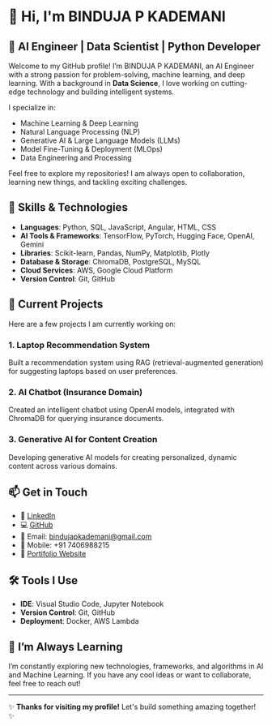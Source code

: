 # 👋 Hi, I'm BINDUJA P KADEMANI

## 🚀 AI Engineer | Data Scientist | Python Developer

Welcome to my GitHub profile! I’m BINDUJA P KADEMANI, an AI Engineer with a strong passion for problem-solving, machine learning, and deep learning. With a background in **Data Science**, I love working on cutting-edge 
technology and building intelligent systems.

I specialize in:
- Machine Learning & Deep Learning
- Natural Language Processing (NLP)
- Generative AI & Large Language Models (LLMs)
- Model Fine-Tuning & Deployment (MLOps)
- Data Engineering and Processing

Feel free to explore my repositories! I am always open to collaboration, learning new things, and tackling exciting challenges. 

## 🔧 Skills & Technologies

- **Languages**: Python, SQL, JavaScript, Angular, HTML, CSS
- **AI Tools & Frameworks**: TensorFlow, PyTorch, Hugging Face, OpenAI, Gemini
- **Libraries**: Scikit-learn, Pandas, NumPy, Matplotlib, Plotly
- **Database & Storage**: ChromaDB, PostgreSQL, MySQL
- **Cloud Services**: AWS, Google Cloud Platform
- **Version Control**: Git, GitHub

## 🌟 Current Projects

Here are a few projects I am currently working on:

### 1. **Laptop Recommendation System**  
Built a recommendation system using RAG (retrieval-augmented generation) for suggesting laptops based on user preferences.

### 2. **AI Chatbot (Insurance Domain)**  
Created an intelligent chatbot using OpenAI models, integrated with ChromaDB for querying insurance documents.

### 3. **Generative AI for Content Creation**  
Developing generative AI models for creating personalized, dynamic content across various domains.

## 📫 Get in Touch

- 💼 [LinkedIn](https://www.linkedin.com/in/binduja-p-kademani-a429881b5?utm_source=share&utm_campaign=share_via&utm_content=profile&utm_medium=android_app)
- 💻 [GitHub](https://github.com/binduja-kademani)
- 📧 Email: bindujapkademani@gmail.com
- 📱 Mobile: +91 7406988215
- 💼 [Portifolio Website](https://binduja-kademani.github.io)


## 🛠️ Tools I Use

- **IDE**: Visual Studio Code, Jupyter Notebook
- **Version Control**: Git, GitHub
- **Deployment**: Docker, AWS Lambda

## 🌱 I’m Always Learning

I’m constantly exploring new technologies, frameworks, and algorithms in AI and Machine Learning. If you have any cool ideas or want to collaborate, feel free to reach out!

---

✨ **Thanks for visiting my profile!** Let's build something amazing together! ✨
